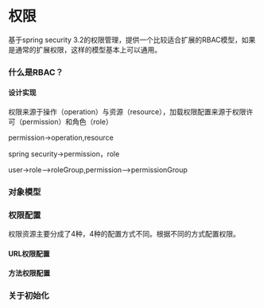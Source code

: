 # 权限

基于spring security 3.2的权限管理，提供一个比较适合扩展的RBAC模型，如果是通常的扩展权限，这样的模型基本上可以通用。

### 什么是RBAC？

#### 设计实现

权限来源于操作（operation）与资源（resource），加载权限配置来源于权限许可（permission）和角色（role）

permission->operation,resource

spring security->permission，role

user->role-->roleGroup,permission-->permissionGroup

### 对象模型

### 权限配置

权限资源主要分成了4种，4种的配置方式不同。根据不同的方式配置权限。

#### URL权限配置


#### 方法权限配置

### 关于初始化

